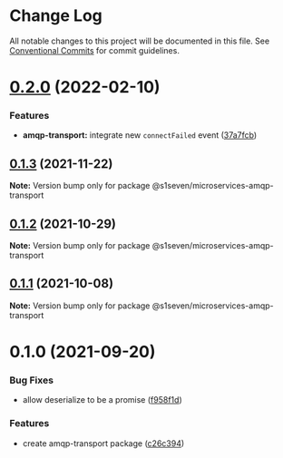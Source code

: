 # Change Log

All notable changes to this project will be documented in this file.
See [Conventional Commits](https://conventionalcommits.org) for commit guidelines.

# [0.2.0](https://github.com/s1seven/microservices-common/compare/@s1seven/microservices-amqp-transport@0.1.3...@s1seven/microservices-amqp-transport@0.2.0) (2022-02-10)


### Features

* **amqp-transport:** integrate new `connectFailed` event ([37a7fcb](https://github.com/s1seven/microservices-common/commit/37a7fcba2f31a97aeeffd630aff497d8e9e68ef2))





## [0.1.3](https://github.com/s1seven/microservices-common/compare/@s1seven/microservices-amqp-transport@0.1.2...@s1seven/microservices-amqp-transport@0.1.3) (2021-11-22)

**Note:** Version bump only for package @s1seven/microservices-amqp-transport





## [0.1.2](https://github.com/s1seven/microservices-common/compare/@s1seven/microservices-amqp-transport@0.1.1...@s1seven/microservices-amqp-transport@0.1.2) (2021-10-29)

**Note:** Version bump only for package @s1seven/microservices-amqp-transport





## [0.1.1](https://github.com/s1seven/microservices-common/compare/@s1seven/microservices-amqp-transport@0.1.0...@s1seven/microservices-amqp-transport@0.1.1) (2021-10-08)

**Note:** Version bump only for package @s1seven/microservices-amqp-transport





# 0.1.0 (2021-09-20)


### Bug Fixes

* allow deserialize to be a promise ([f958f1d](https://github.com/s1seven/microservices-common/commit/f958f1db10c2455165017c463af4d50533e09cca))


### Features

* create amqp-transport package ([c26c394](https://github.com/s1seven/microservices-common/commit/c26c394512c599357f45930a8a5c6af3d17ca296))

